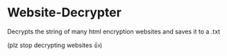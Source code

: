 # Website-Decrypter

Decrypts the string of many html encryption websites and saves it to a .txt

(plz stop decrypting websites 👍)
